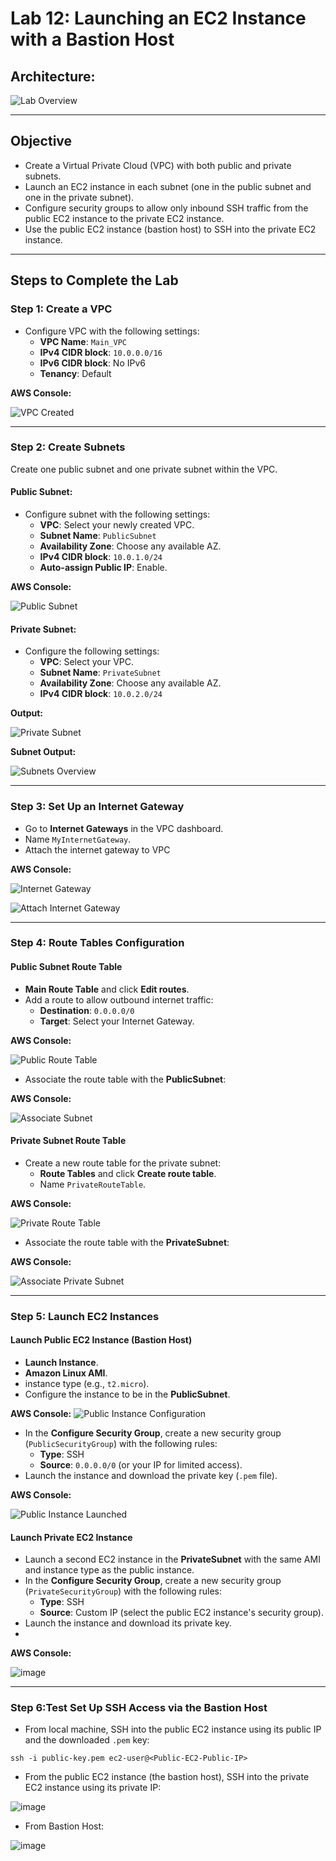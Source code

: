 # Lab 12: Launching an EC2 Instance with a Bastion Host

## Architecture:
![Lab Overview](https://github.com/user-attachments/assets/71793f42-fbab-46e5-a0c6-aaa438a3acb8)

---

## Objective
- Create a Virtual Private Cloud (VPC) with both public and private subnets.
- Launch an EC2 instance in each subnet (one in the public subnet and one in the private subnet).
- Configure security groups to allow only inbound SSH traffic from the public EC2 instance to the private EC2 instance.
- Use the public EC2 instance (bastion host) to SSH into the private EC2 instance.

---

## Steps to Complete the Lab

### Step 1: Create a VPC
- Configure VPC with the following settings:
   - **VPC Name**: `Main_VPC`
   - **IPv4 CIDR block**: `10.0.0.0/16`
   - **IPv6 CIDR block**: No IPv6
   - **Tenancy**: Default


**AWS Console:**

![VPC Created](https://github.com/user-attachments/assets/aa113018-aa41-4362-a1a8-3d347e04ada0)

---

### Step 2: Create Subnets
Create one public subnet and one private subnet within the VPC.

#### Public Subnet:
- Configure subnet with the following settings:
   - **VPC**: Select your newly created VPC.
   - **Subnet Name**: `PublicSubnet`
   - **Availability Zone**: Choose any available AZ.
   - **IPv4 CIDR block**: `10.0.1.0/24`
   - **Auto-assign Public IP**: Enable.

**AWS Console:**

![Public Subnet](https://github.com/user-attachments/assets/5467792a-5910-4c13-8e15-b764851d0792)

#### Private Subnet:
- Configure the following settings:
   - **VPC**: Select your VPC.
   - **Subnet Name**: `PrivateSubnet`
   - **Availability Zone**: Choose any available AZ.
   - **IPv4 CIDR block**: `10.0.2.0/24`

**Output:**

![Private Subnet](https://github.com/user-attachments/assets/7092380f-2a34-41ef-bc8c-977186b7bccf)

**Subnet Output:**

![Subnets Overview](https://github.com/user-attachments/assets/57718f58-d58c-451c-9fdf-181401317995)

---

### Step 3: Set Up an Internet Gateway
- Go to **Internet Gateways** in the VPC dashboard.
- Name  `MyInternetGateway`.
- Attach the internet gateway to  VPC

**AWS Console:**

![Internet Gateway](https://github.com/user-attachments/assets/a65c720b-1da7-4fbd-8aca-2ae44bf39803)

![Attach Internet Gateway](https://github.com/user-attachments/assets/96946800-e8bd-4bc6-adf1-43fd89dd9f74)

---

### Step 4: Route Tables Configuration

#### Public Subnet Route Table
- **Main Route Table** and click **Edit routes**.
- Add a route to allow outbound internet traffic:
   - **Destination**: `0.0.0.0/0`
   - **Target**: Select your Internet Gateway.

**AWS Console:**

![Public Route Table](https://github.com/user-attachments/assets/56ff9a8c-0050-43fe-a6d5-ed9ffb1b38b5)

- Associate the route table with the **PublicSubnet**:

**AWS Console:**

![Associate Subnet](https://github.com/user-attachments/assets/0edf40ed-dc4a-44aa-a471-fe50596d5dce)

#### Private Subnet Route Table
- Create a new route table for the private subnet:
   - **Route Tables** and click **Create route table**.
   - Name  `PrivateRouteTable`.

**AWS Console:**

![Private Route Table](https://github.com/user-attachments/assets/e630cdb3-c0cd-444a-a144-6222662d5c1a)

- Associate the route table with the **PrivateSubnet**:
  
**AWS Console:**
  
 ![Associate Private Subnet](https://github.com/user-attachments/assets/84ec96cf-4289-49aa-9a2c-a3d1452d744d)

---

### Step 5: Launch EC2 Instances

#### Launch Public EC2 Instance (Bastion Host)
- **Launch Instance**.
- **Amazon Linux AMI**.
- instance type (e.g., `t2.micro`).
- Configure the instance to be in the **PublicSubnet**.

**AWS Console:**
![Public Instance Configuration](https://github.com/user-attachments/assets/a3076042-072c-4d86-81f2-9c147a1f3259)

- In the **Configure Security Group**, create a new security group (`PublicSecurityGroup`) with the following rules:
   - **Type**: SSH
   - **Source**: `0.0.0.0/0` (or your IP for limited access).
- Launch the instance and download the private key (`.pem` file).

**AWS Console:**

![Public Instance Launched](https://github.com/user-attachments/assets/0a7c4be6-d91c-47ff-b2eb-5313dd267eef)

#### Launch Private EC2 Instance
- Launch a second EC2 instance in the **PrivateSubnet** with the same AMI and instance type as the public instance.
- In the **Configure Security Group**, create a new security group (`PrivateSecurityGroup`) with the following rules:
   - **Type**: SSH
   - **Source**: Custom IP (select the public EC2 instance's security group).
- Launch the instance and download its private key.
- 
**AWS Console:**
  
![image](https://github.com/user-attachments/assets/910bd597-0a70-4432-8776-e96aae5ff9b9)

---

### Step 6:Test Set Up SSH Access via the Bastion Host
- From local machine, SSH into the public EC2 instance using its public IP and the downloaded `.pem` key:
```
ssh -i public-key.pem ec2-user@<Public-EC2-Public-IP>
```

- From the public EC2 instance (the bastion host), SSH into the private EC2 instance using its private IP:

![image](https://github.com/user-attachments/assets/d1004986-090b-4169-a79f-289282863db8)

- From Bastion Host:

![image](https://github.com/user-attachments/assets/98da269c-11f8-46fd-aaeb-5415a358a57d)
